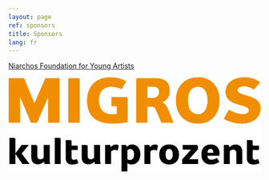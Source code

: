 ```yaml
---
layout: page
ref: sponsors
title: Sponsors
lang: fr
---
```


[Niarchos Foundation for Young Artists](https://www.snf.org/)

[![Migros Kulturprozent](images/migros-kulturprozent-farbig_d.gif)](https://www.migros-kulturprozent.ch/)
